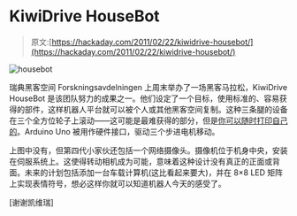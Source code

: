 # KiwiDrive HouseBot

> 原文:[https://hackaday.com/2011/02/22/kiwidrive-housebot/](https://hackaday.com/2011/02/22/kiwidrive-housebot/)

![](../Images/dd888b179ee55bb6784317fadf7b959c.png "housebot")

瑞典黑客空间 Forskningsavdelningen 上周末举办了一场黑客马拉松，KiwiDrive HouseBot 是该团队努力的成果之一。他们设定了一个目标，使用标准的、容易获得的部件，这样机器人平台就可以被个人或其他黑客空间复制。这种三条腿的设备在三个全方位轮子上滚动——这可能是最难获得的部分，但是[你可以随时打印自己的](http://hackaday.com/2010/04/28/printable-mecanum%c2%a0wheel/)。Arduino Uno 被用作硬件接口，驱动三个步进电机移动。

上图中没有，但第四代小家伙还包括一个网络摄像头。摄像机位于机身中央，安装在伺服系统上。这使得转动相机成为可能，意味着这种设计没有真正的正面或背面。未来的计划包括添加一台车载计算机(这比看起来要大)，并在 8×8 LED 矩阵上实现表情符号，想必这样你就可以知道机器人今天的感受了。

[谢谢凯维瑞]